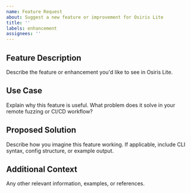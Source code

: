 ```yaml
---
name: Feature Request
about: Suggest a new feature or improvement for Osiris Lite
title: ''
labels: enhancement
assignees: ''
---
```


## Feature Description
Describe the feature or enhancement you'd like to see in Osiris Lite.

## Use Case
Explain why this feature is useful. What problem does it solve in your remote fuzzing or CI/CD workflow?

## Proposed Solution
Describe how you imagine this feature working. If applicable, include CLI syntax, config structure, or example output.

## Additional Context 
Any other relevant information, examples, or references. 